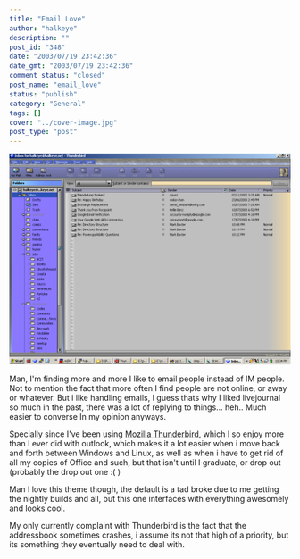 ```yaml
---
title: "Email Love"
author: "halkeye"
description: ""
post_id: "348"
date: "2003/07/19 23:42:36"
date_gmt: "2003/07/19 23:42:36"
comment_status: "closed"
post_name: "email_love"
status: "publish"
category: "General"
tags: []
cover: "../cover-image.jpg"
post_type: "post"
---
```


![Screenshot of Mozilla Thunderbird](3018_8f63e91df34bc1b2683e96e21a98a5ec.png)

Man, I'm finding more and more I like to email people instead of IM people. Not to mention the fact that more often I find people are not online, or away or whatever. But i like handling emails, I guess thats why I liked livejournal so much in the past, there was a lot of replying to things... heh.. Much easier to converse In my opinion anyways.

Specially since I've been using [Mozilla Thunderbird](http://www.mozilla.org/projects/thunderbird/), which I so enjoy more than I ever did with outlook, which makes it a lot easier when i move back and forth between Windows and Linux, as well as when i have to get rid of all my copies of Office and such, but that isn't until I graduate, or drop out (probably the drop out one :( )

Man I love this theme though, the default is a tad broke due to me getting the nightly builds and all, but this one interfaces with everything awesomely and looks cool.

My only currently complaint with Thunderbird is the fact that the addressbook sometimes crashes, i assume its not that high of a priority, but its something they eventually need to deal with.
